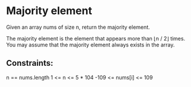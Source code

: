 # Majority element
Given an array nums of size n, return the majority element.

The majority element is the element that appears more than ⌊n / 2⌋ times. You may assume that the majority element always exists in the array.

## Constraints:
n == nums.length
1 <= n <= 5 * 104
-109 <= nums[i] <= 109